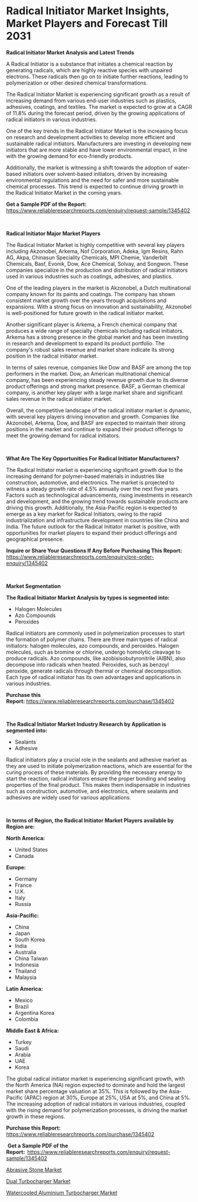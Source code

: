 <p><h1>Radical Initiator Market Insights, Market Players and Forecast Till 2031</h1></p><p><strong>Radical Initiator Market Analysis and Latest Trends</strong></p>
<p><p>A Radical Initiator is a substance that initiates a chemical reaction by generating radicals, which are highly reactive species with unpaired electrons. These radicals then go on to initiate further reactions, leading to polymerization or other desired chemical transformations.</p><p>The Radical Initiator Market is experiencing significant growth as a result of increasing demand from various end-user industries such as plastics, adhesives, coatings, and textiles. The market is expected to grow at a CAGR of 11.8% during the forecast period, driven by the growing applications of radical initiators in various industries.</p><p>One of the key trends in the Radical Initiator Market is the increasing focus on research and development activities to develop more efficient and sustainable radical initiators. Manufacturers are investing in developing new initiators that are more stable and have lower environmental impact, in line with the growing demand for eco-friendly products.</p><p>Additionally, the market is witnessing a shift towards the adoption of water-based initiators over solvent-based initiators, driven by increasing environmental regulations and the need for safer and more sustainable chemical processes. This trend is expected to continue driving growth in the Radical Initiator Market in the coming years.</p></p>
<p><strong>Get a Sample PDF of the Report:&nbsp;</strong> <a href="https://www.reliableresearchreports.com/enquiry/request-sample/1345402">https://www.reliableresearchreports.com/enquiry/request-sample/1345402</a></p>
<p>&nbsp;</p>
<p><strong>Radical Initiator Major Market Players</strong></p>
<p><p>The Radical Initiator Market is highly competitive with several key players including Akzonobel, Arkema, Nof Corporation, Adeka, Igm Resins, Rahn AG, Akpa, Chinasun Speciality Chemicals, MPI Chemie, Vanderbilt Chemicals, Basf, Evonik, Dow, Ace Chemical, Solvay, and Songwon. These companies specialize in the production and distribution of radical initiators used in various industries such as coatings, adhesives, and plastics.</p><p>One of the leading players in the market is Akzonobel, a Dutch multinational company known for its paints and coatings. The company has shown consistent market growth over the years through acquisitions and expansions. With a strong focus on innovation and sustainability, Akzonobel is well-positioned for future growth in the radical initiator market.</p><p>Another significant player is Arkema, a French chemical company that produces a wide range of specialty chemicals including radical initiators. Arkema has a strong presence in the global market and has been investing in research and development to expand its product portfolio. The company's robust sales revenue and market share indicate its strong position in the radical initiator market.</p><p>In terms of sales revenue, companies like Dow and BASF are among the top performers in the market. Dow, an American multinational chemical company, has been experiencing steady revenue growth due to its diverse product offerings and strong market presence. BASF, a German chemical company, is another key player with a large market share and significant sales revenue in the radical initiator market.</p><p>Overall, the competitive landscape of the radical initiator market is dynamic, with several key players driving innovation and growth. Companies like Akzonobel, Arkema, Dow, and BASF are expected to maintain their strong positions in the market and continue to expand their product offerings to meet the growing demand for radical initiators.</p></p>
<p>&nbsp;</p>
<p><strong>What Are The Key Opportunities For Radical Initiator Manufacturers?</strong></p>
<p><p>The Radical Initiator market is experiencing significant growth due to the increasing demand for polymer-based materials in industries like construction, automotive, and electronics. The market is projected to witness a steady growth rate of 4.5% annually over the next five years. Factors such as technological advancements, rising investments in research and development, and the growing trend towards sustainable products are driving this growth. Additionally, the Asia-Pacific region is expected to emerge as a key market for Radical Initiators, owing to the rapid industrialization and infrastructure development in countries like China and India. The future outlook for the Radical Initiator market is positive, with opportunities for market players to expand their product offerings and geographical presence.</p></p>
<p><strong>Inquire or Share Your Questions If Any Before Purchasing This Report:</strong> <a href="https://www.reliableresearchreports.com/enquiry/pre-order-enquiry/1345402">https://www.reliableresearchreports.com/enquiry/pre-order-enquiry/1345402</a></p>
<p>&nbsp;</p>
<p><strong>Market Segmentation</strong></p>
<p><strong>The Radical Initiator Market Analysis by types is segmented into:</strong></p>
<p><ul><li>Halogen Molecules</li><li>Azo Compounds</li><li>Peroxides</li></ul></p>
<p><p>Radical initiators are commonly used in polymerization processes to start the formation of polymer chains. There are three main types of radical initiators: halogen molecules, azo compounds, and peroxides. Halogen molecules, such as bromine or chlorine, undergo homolytic cleavage to produce radicals. Azo compounds, like azobisisobutyronitrile (AIBN), also decompose into radicals when heated. Peroxides, such as benzoyl peroxide, generate radicals through thermal or chemical decomposition. Each type of radical initiator has its own advantages and applications in various industries.</p></p>
<p><strong>Purchase this Report:&nbsp;</strong><a href="https://www.reliableresearchreports.com/purchase/1345402">https://www.reliableresearchreports.com/purchase/1345402</a></p>
<p>&nbsp;</p>
<p><strong>The Radical Initiator Market Industry Research by Application is segmented into:</strong></p>
<p><ul><li>Sealants</li><li>Adhesive</li></ul></p>
<p><p>Radical initiators play a crucial role in the sealants and adhesive market as they are used to initiate polymerization reactions, which are essential for the curing process of these materials. By providing the necessary energy to start the reaction, radical initiators ensure the proper bonding and sealing properties of the final product. This makes them indispensable in industries such as construction, automotive, and electronics, where sealants and adhesives are widely used for various applications.</p></p>
<p>&nbsp;</p>
<p><strong>In terms of Region, the Radical Initiator Market Players available by Region are:</strong></p>
<p>
    <p> <strong> North America: </strong>
        <ul>
            <li>United States</li>
            <li>Canada</li>
        </ul>
        </p> 
    <p> <strong> Europe: </strong>
        <ul>
            <li>Germany</li>
            <li>France</li>
            <li>U.K.</li>
            <li>Italy</li>
            <li>Russia</li>
        </ul>
        </p> 
    <p> <strong> Asia-Pacific: </strong>
        <ul>
            <li>China</li>
            <li>Japan</li>
            <li>South Korea</li>
            <li>India</li>
            <li>Australia</li>
            <li>China Taiwan</li>
            <li>Indonesia</li>
            <li>Thailand</li>
            <li>Malaysia</li>
        </ul>
        </p> 
    <p> <strong> Latin America: </strong>
        <ul>
            <li>Mexico</li>
            <li>Brazil</li>
            <li>Argentina Korea</li>
            <li>Colombia</li>
        </ul>
        </p> 
    <p> <strong> Middle East & Africa: </strong>
        <ul>
            <li>Turkey</li>
            <li>Saudi</li>
            <li>Arabia</li>
            <li>UAE</li>
            <li>Korea</li>
        </ul>
    </p>
    </p>
<p><p>The global radical initiator market is experiencing significant growth, with the North America (NA) region expected to dominate and hold the largest market share percentage valuation at 35%. This is followed by the Asia-Pacific (APAC) region at 30%, Europe at 25%, USA at 5%, and China at 5%. The increasing adoption of radical initiators in various industries, coupled with the rising demand for polymerization processes, is driving the market growth in these regions.</p></p>
<p><strong>Purchase this Report: </strong><a href="https://www.reliableresearchreports.com/purchase/1345402">https://www.reliableresearchreports.com/purchase/1345402</a></p>
<p>&nbsp;<strong>Get a Sample PDF of the Report:&nbsp;&nbsp;</strong><a href="https://www.reliableresearchreports.com/enquiry/request-sample/1345402">https://www.reliableresearchreports.com/enquiry/request-sample/1345402</a></p>
<p><strong></strong></p>
<p><p><a href="https://view.publitas.com/reportprime-1/abrasive-stone-market-size-2023-2030-global-industrial-analysis-key-geographical-regions-market-share-top-key-players-product-types-and-forecast-research-report/">Abrasive Stone Market</a></p><p><a href="https://view.publitas.com/reportprime-1/dual-turbocharger-market-offer-valuable-insights-into-market-size-market-share-market-trends-and-projections-spanning-from-2023-to-2030/">Dual Turbocharger Market</a></p><p><a href="https://view.publitas.com/reportprime-1/watercooled-aluminium-turbocharger-market-research-report-unlocks-analysis-on-the-market-financial-status-market-size-and-market-revenue-upto-2030/">Watercooled Aluminium Turbocharger Market</a></p></p>
